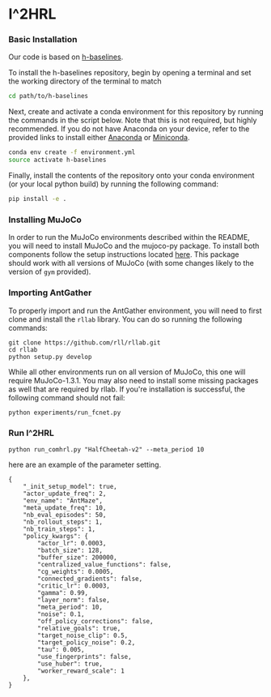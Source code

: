 # I^2HRL

### Basic Installation

Our code is based on [h-baselines](https://github.com/AboudyKreidieh/h-baselines).

To install the h-baselines repository, begin by opening a terminal and set the
working directory of the terminal to match

```bash
cd path/to/h-baselines
```

Next, create and activate a conda environment for this repository by running 
the commands in the script below. Note that this is not required, but highly 
recommended. If you do not have Anaconda on your device, refer to the provided
links to install either [Anaconda](https://www.anaconda.com/download) or
[Miniconda](https://conda.io/miniconda.html).

```bash
conda env create -f environment.yml
source activate h-baselines
```

Finally, install the contents of the repository onto your conda environment (or
your local python build) by running the following command:

```bash
pip install -e .
```

### Installing MuJoCo

In order to run the MuJoCo environments described within the README, you
will need to install MuJoCo and the mujoco-py package. To install both
components follow the setup instructions located 
[here](https://github.com/openai/mujoco-py). This package should work 
with all versions of MuJoCo (with some changes likely to the version of 
`gym` provided).

### Importing AntGather

To properly import and run the AntGather environment, you will need to 
first clone and install the `rllab` library. You can do so running the 
following commands:

```
git clone https://github.com/rll/rllab.git
cd rllab
python setup.py develop
```

While all other environments run on all version of MuJoCo, this one will 
require MuJoCo-1.3.1. You may also need to install some missing packages
as well that are required by rllab. If you're installation is 
successful, the following command should not fail:

```
python experiments/run_fcnet.py
```
### Run I^2HRL


```
python run_comhrl.py "HalfCheetah-v2" --meta_period 10
```

here are an example of the parameter setting.

```
{
    "_init_setup_model": true,
    "actor_update_freq": 2,
    "env_name": "AntMaze",
    "meta_update_freq": 10,
    "nb_eval_episodes": 50,
    "nb_rollout_steps": 1,
    "nb_train_steps": 1,
    "policy_kwargs": {
        "actor_lr": 0.0003,
        "batch_size": 128,
        "buffer_size": 200000,
        "centralized_value_functions": false,
        "cg_weights": 0.0005,
        "connected_gradients": false,
        "critic_lr": 0.0003,
        "gamma": 0.99,
        "layer_norm": false,
        "meta_period": 10,
        "noise": 0.1,
        "off_policy_corrections": false,
        "relative_goals": true,
        "target_noise_clip": 0.5,
        "target_policy_noise": 0.2,
        "tau": 0.005,
        "use_fingerprints": false,
        "use_huber": true,
        "worker_reward_scale": 1
    },
}
```

